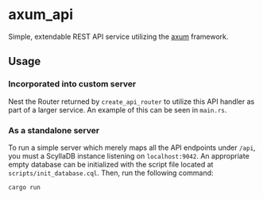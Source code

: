 # axum_api

Simple, extendable REST API service utilizing the [axum](https://crates.io/crates/axum) framework.

## Usage

### Incorporated into custom server

Nest the Router returned by `create_api_router` to utilize this API handler as part of a larger service. An example of this can be seen in `main.rs`.

### As a standalone server

To run a simple server which merely maps all the API endpoints under `/api`, you must a ScyllaDB instance listening on `localhost:9042`. An appropriate empty database can be initialized with the script file located at `scripts/init_database.cql`. Then, run the following command:

    cargo run
